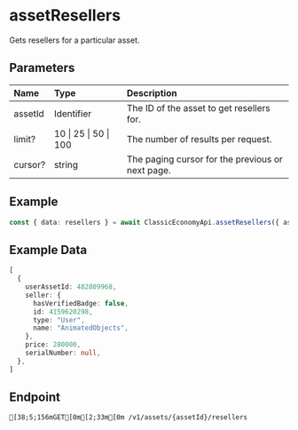
# assetResellers
Gets resellers for a particular asset.


## Parameters
| Name    | Type                  | Description                                      |
| :------ | :-------------------- | :----------------------------------------------- |
| assetId | Identifier            | The ID of the asset to get resellers for.        |
| limit?  | 10 \| 25 \| 50 \| 100 | The number of results per request.               |
| cursor? | string                | The paging cursor for the previous or next page. |



## Example
```ts copy showLineNumbers
const { data: resellers } = await ClassicEconomyApi.assetResellers({ assetId: 1365767 }); 
```


## Example Data
```ts copy showLineNumbers
[
  {
    userAssetId: 482809968,
    seller: {
      hasVerifiedBadge: false,
      id: 4159620298,
      type: "User",
      name: "AnimatedObjects",
    },
    price: 280000,
    serialNumber: null,
  },
] 
```


## Endpoint
```ansi
[38;5;156mGET[0m[2;33m[0m /v1/assets/{assetId}/resellers
```
  